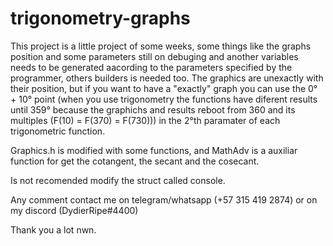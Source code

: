 # trigonometry-graphs


This project is a little project of some weeks, some things like the graphs position and some parameters still on debuging and another variables needs to be generated aacording to the parameters specified by the programmer, others builders is needed too. The graphics are unexactly with their position, but if you want to have a "exactly" graph you can use the 0° + 10° point (when you use trigonometry the functions have diferent results until 359° because the graphichs and results reboot from 360 and its multiples (F(10) = F(370) = F(730))) in the 2°th paramater of each trigonometric function.

Graphics.h is modified with some functions, and MathAdv is a auxiliar function for get the cotangent, the secant and the cosecant.

Is not recomended modify the struct called console.

Any comment contact me on telegram/whatsapp (+57 315 419 2874) or on my discord (DydierRipe#4400)

Thank you a lot nwn.
